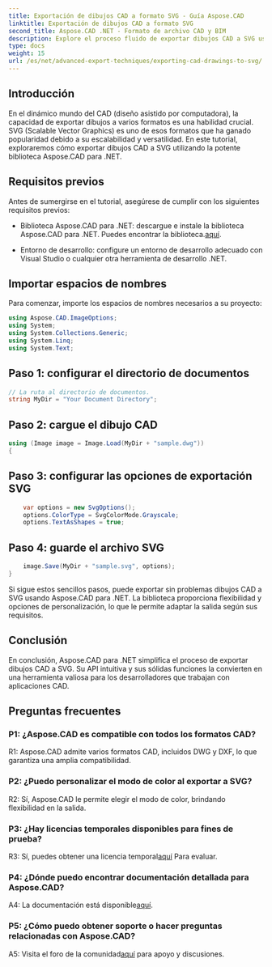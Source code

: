 ```yaml
---
title: Exportación de dibujos CAD a formato SVG - Guía Aspose.CAD
linktitle: Exportación de dibujos CAD a formato SVG
second_title: Aspose.CAD .NET - Formato de archivo CAD y BIM
description: Explore el proceso fluido de exportar dibujos CAD a SVG usando Aspose.CAD para .NET. Mejore su desarrollo CAD con flexibilidad y personalización.
type: docs
weight: 15
url: /es/net/advanced-export-techniques/exporting-cad-drawings-to-svg/
---
```

## Introducción

En el dinámico mundo del CAD (diseño asistido por computadora), la capacidad de exportar dibujos a varios formatos es una habilidad crucial. SVG (Scalable Vector Graphics) es uno de esos formatos que ha ganado popularidad debido a su escalabilidad y versatilidad. En este tutorial, exploraremos cómo exportar dibujos CAD a SVG utilizando la potente biblioteca Aspose.CAD para .NET.

## Requisitos previos

Antes de sumergirse en el tutorial, asegúrese de cumplir con los siguientes requisitos previos:

-  Biblioteca Aspose.CAD para .NET: descargue e instale la biblioteca Aspose.CAD para .NET. Puedes encontrar la biblioteca.[aquí](https://releases.aspose.com/cad/net/).

- Entorno de desarrollo: configure un entorno de desarrollo adecuado con Visual Studio o cualquier otra herramienta de desarrollo .NET.

## Importar espacios de nombres

Para comenzar, importe los espacios de nombres necesarios a su proyecto:

```csharp
using Aspose.CAD.ImageOptions;
using System;
using System.Collections.Generic;
using System.Linq;
using System.Text;
```

## Paso 1: configurar el directorio de documentos

```csharp
// La ruta al directorio de documentos.
string MyDir = "Your Document Directory";
```

## Paso 2: cargue el dibujo CAD

```csharp
using (Image image = Image.Load(MyDir + "sample.dwg"))
{
```

## Paso 3: configurar las opciones de exportación SVG

```csharp
    var options = new SvgOptions();
    options.ColorType = SvgColorMode.Grayscale;
    options.TextAsShapes = true;
```

## Paso 4: guarde el archivo SVG

```csharp
    image.Save(MyDir + "sample.svg", options);
}
```

Si sigue estos sencillos pasos, puede exportar sin problemas dibujos CAD a SVG usando Aspose.CAD para .NET. La biblioteca proporciona flexibilidad y opciones de personalización, lo que le permite adaptar la salida según sus requisitos.

## Conclusión

En conclusión, Aspose.CAD para .NET simplifica el proceso de exportar dibujos CAD a SVG. Su API intuitiva y sus sólidas funciones la convierten en una herramienta valiosa para los desarrolladores que trabajan con aplicaciones CAD.

## Preguntas frecuentes

### P1: ¿Aspose.CAD es compatible con todos los formatos CAD?

R1: Aspose.CAD admite varios formatos CAD, incluidos DWG y DXF, lo que garantiza una amplia compatibilidad.

### P2: ¿Puedo personalizar el modo de color al exportar a SVG?

R2: Sí, Aspose.CAD le permite elegir el modo de color, brindando flexibilidad en la salida.

### P3: ¿Hay licencias temporales disponibles para fines de prueba?

 R3: Sí, puedes obtener una licencia temporal[aquí](https://purchase.aspose.com/temporary-license/) Para evaluar.

### P4: ¿Dónde puedo encontrar documentación detallada para Aspose.CAD?

 A4: La documentación está disponible[aquí](https://reference.aspose.com/cad/net/).

### P5: ¿Cómo puedo obtener soporte o hacer preguntas relacionadas con Aspose.CAD?

 A5: Visita el foro de la comunidad[aquí](https://forum.aspose.com/c/cad/19) para apoyo y discusiones.